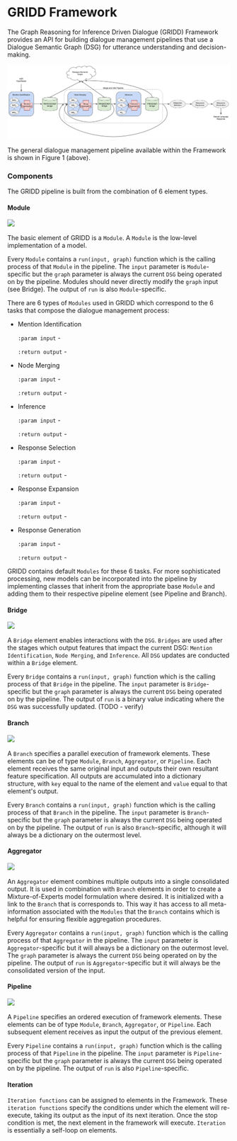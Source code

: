 # GRIDD Framework

The Graph Reasoning for Inference Driven Dialogue (GRIDD) Framework provides an API 
for building dialogue management pipelines that use a Dialogue Semantic Graph (DSG) for 
utterance understanding and decision-making.

![](doc/img/gridd_diagram.svg)

The general dialogue management pipeline available within the Framework 
is shown in Figure 1 (above).  

### Components

The GRIDD pipeline is built from the combination of 6 element types.

#### Module

<image src="doc/img/module.png" width="150"/>

The basic element of GRIDD is a `Module`. 
A `Module` is the low-level implementation of a model. 

Every `Module` contains a `run(input, graph)` function which is the calling process
of that `Module` in the pipeline. 
The `input` parameter is `Module`-specific but the `graph` parameter is always the 
current `DSG` being operated on by the pipeline. 
Modules should never directly modify the `graph` input (see Bridge).
The output of `run` is also `Module`-specific.

There are 6 types of `Modules` used in GRIDD which correspond to the 6 tasks 
that compose the dialogue management process:

* Mention Identification

  `:param input` -

  `:return output` - 

* Node Merging

  `:param input` -

  `:return output` - 

* Inference

  `:param input` -

  `:return output` - 

* Response Selection

  `:param input` -

  `:return output` - 

* Response Expansion

  `:param input` -

  `:return output` - 

* Response Generation

  `:param input` -

  `:return output` - 

GRIDD contains default `Modules` for these 6 tasks. 
For more sophisticated processing, new models can be incorporated into the pipeline
by implementing classes that inherit from the appropriate base `Module` and adding 
them to their respective pipeline element (see Pipeline and Branch).

#### Bridge

<image src="doc/img/bridge.svg" width="150"/>

A `Bridge` element enables interactions with the `DSG`. 
`Bridges` are used after the stages which output features that impact the current DSG:
`Mention Identification`, `Node Merging`, and `Inference`. 
All `DSG` updates are conducted within a `Bridge` element.

Every `Bridge` contains a `run(input, graph)` function which is the calling process
of that `Bridge` in the pipeline. 
The `input` parameter is `Bridge`-specific but the `graph` parameter is always the 
current `DSG` being operated on by the pipeline. 
The output of `run` is a binary value indicating where the `DSG` was successfully 
updated. (TODO - verify)

#### Branch

<image src="doc/img/branchaggreg.svg" width="150"/>

A `Branch` specifies a parallel execution of framework elements. 
These elements can be of type `Module`, `Branch`, `Aggregator`, or `Pipeline`.
Each element receives the same original input and outputs their own 
resultant feature specification. All outputs are accumulated into a
dictionary structure, with `key` equal to the name of the element and `value` 
equal to that element's output.

Every `Branch` contains a `run(input, graph)` function which is the calling process
of that `Branch` in the pipeline. 
The `input` parameter is `Branch`-specific but the `graph` parameter is always the 
current `DSG` being operated on by the pipeline. 
The output of `run` is also `Branch`-specific, although it will always be a dictionary 
on the outermost level.

#### Aggregator

<image src="doc/img/branchaggreg.svg" width="150"/>

An `Aggregator` element combines multiple outputs into a single consolidated output. 
It is used in combination with `Branch` elements in order to create a 
Mixture-of-Experts model formulation where desired. 
It is initialized with a link to the `Branch` that is corresponds to. This way
it has access to all meta-information associated with the `Modules` that the 
`Branch` contains which is helpful for ensuring flexible aggregation procedures.

Every `Aggregator` contains a `run(input, graph)` function which is the calling process
of that `Aggregator` in the pipeline. 
The `input` parameter is `Aggregator`-specific but it will always be a dictionary 
on the outermost level. The `graph` parameter is always the 
current `DSG` being operated on by the pipeline. 
The output of `run` is `Aggregator`-specific but it will always be the 
consolidated version of the input.

#### Pipeline

<image src="doc/img/pipeline.svg" width="150"/>

A `Pipeline` specifies an ordered execution of framework elements.
These elements can be of type `Module`, `Branch`, `Aggregator`, or `Pipeline`.
Each subsequent element receives as input the output of the previous element.

Every `Pipeline` contains a `run(input, graph)` function which is the calling process
of that `Pipeline` in the pipeline. 
The `input` parameter is `Pipeline`-specific but the `graph` parameter is always the 
current `DSG` being operated on by the pipeline. 
The output of `run` is also `Pipeline`-specific.

#### Iteration

`Iteration functions` can be assigned to elements in the Framework. 
These `iteration functions` specify the conditions under which the element will re-execute, 
taking its output as the input of its next iteration. 
Once the stop condition is met, the next element in the framework will execute. 
`Iteration` is essentially a self-loop on elements.




